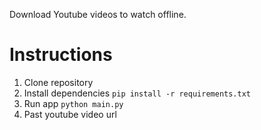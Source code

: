
Download Youtube videos to watch offline.

# Instructions
1. Clone repository
2. Install dependencies `pip install -r requirements.txt`
3. Run app `python main.py`
4. Past youtube video url